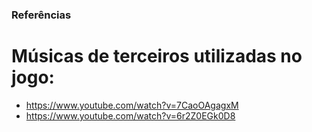 ### Referências

# Músicas de terceiros utilizadas no jogo:
* https://www.youtube.com/watch?v=7CaoOAgagxM
* https://www.youtube.com/watch?v=6r2Z0EGk0D8
